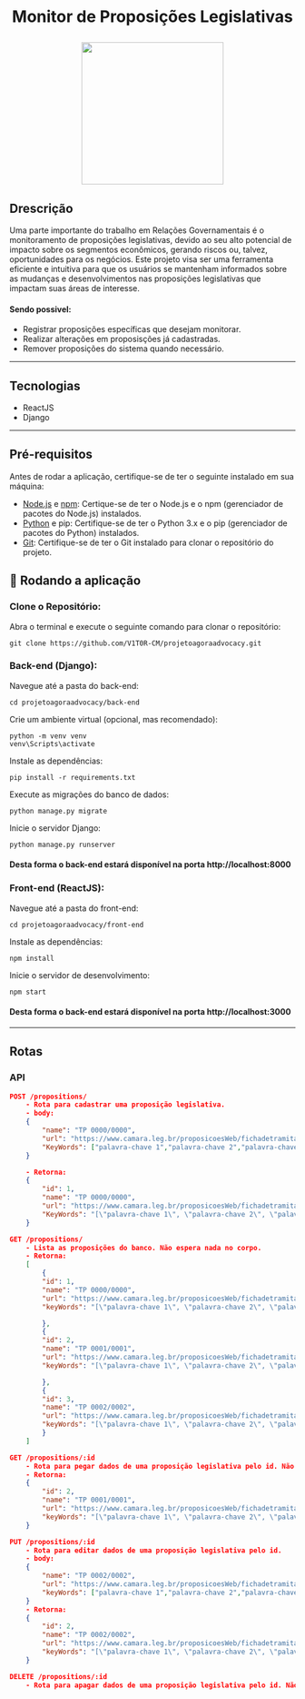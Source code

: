 # <p align = "center"> Monitor de Proposições Legislativas </p>

<p align="center">
   <img src="https://www.butia.rs.leg.br/balanca.png/image_preview" width= 250/>
</p>

## Drescrição

Uma parte importante do trabalho em Relações Governamentais é o monitoramento de proposições legislativas, devido ao seu alto potencial de impacto sobre os segmentos econômicos, gerando riscos ou, talvez, oportunidades para os negócios. Este projeto visa ser uma ferramenta eficiente e intuitiva para que os usuários se mantenham informados sobre as mudanças e desenvolvimentos nas proposições legislativas que impactam suas áreas de interesse. 

#### Sendo possivel:

- Registrar proposições específicas que desejam monitorar.
- Realizar alterações em proposisções já cadastradas.
- Remover proposições do sistema quando necessário.

***

## Tecnologias
- ReactJS
- Django

***

## Pré-requisitos
Antes de rodar a aplicação, certifique-se de ter o seguinte instalado em sua máquina:

- [Node.js](https://nodejs.org/en/download/) e [npm](https://www.npmjs.com/):
Certique-se de ter o  Node.js e o npm (gerenciador de pacotes do Node.js) instalados.
- [Python](https://www.python.org/downloads/) e pip: Certifique-se de ter o Python 3.x e o pip (gerenciador de pacotes do Python) instalados.
- [Git](https://git-scm.com/downloads): Certifique-se de ter o Git instalado para clonar o repositório do projeto.


## 🏁 Rodando a aplicação

### Clone o Repositório:
Abra o terminal e execute o seguinte comando para clonar o repositório:

```
git clone https://github.com/V1T0R-CM/projetoagoraadvocacy.git
```

### Back-end (Django):
Navegue até a pasta do back-end:
```
cd projetoagoraadvocacy/back-end
```
Crie um ambiente virtual (opcional, mas recomendado):
```
python -m venv venv
venv\Scripts\activate
```
Instale as dependências:
```
pip install -r requirements.txt
```
Execute as migrações do banco de dados:
```
python manage.py migrate
```
Inicie o servidor Django:
```
python manage.py runserver
```
#### Desta forma o back-end estará disponível na porta http://localhost:8000
### Front-end (ReactJS):
Navegue até a pasta do front-end:
```
cd projetoagoraadvocacy/front-end
```
Instale as dependências:
```
npm install
```
Inicie o servidor de desenvolvimento:
```
npm start
```
#### Desta forma o back-end estará disponível na porta http://localhost:3000

***

## Rotas
### API

```json
POST /propositions/
    - Rota para cadastrar uma proposição legislativa.
    - body:
    {
        "name": "TP 0000/0000",
        "url": "https://www.camara.leg.br/proposicoesWeb/fichadetramitacao?idProposicao=0",
        "KeyWords": ["palavra-chave 1","palavra-chave 2","palavra-chave 3"]
    }

    - Retorna:
    {
        "id": 1,
        "name": "TP 0000/0000",
        "url": "https://www.camara.leg.br/proposicoesWeb/fichadetramitacao?idProposicao=0",
        "KeyWords": "[\"palavra-chave 1\", \"palavra-chave 2\", \"palavra-chave 3\"]"
    }
```

```json
GET /propositions/
    - Lista as proposições do banco. Não espera nada no corpo.
    - Retorna:
    [
        {
        "id": 1,
        "name": "TP 0000/0000",
        "url": "https://www.camara.leg.br/proposicoesWeb/fichadetramitacao?idProposicao=0",
        "keyWords": "[\"palavra-chave 1\", \"palavra-chave 2\", \"palavra-chave 3\"]"

        },
        {
        "id": 2,
        "name": "TP 0001/0001",
        "url": "https://www.camara.leg.br/proposicoesWeb/fichadetramitacao?idProposicao=01",
        "keyWords": "[\"palavra-chave 1\", \"palavra-chave 2\", \"palavra-chave 3\"]"

        },
        {
        "id": 3,
        "name": "TP 0002/0002",
        "url": "https://www.camara.leg.br/proposicoesWeb/fichadetramitacao?idProposicao=02",
        "keyWords": "[\"palavra-chave 1\", \"palavra-chave 2\", \"palavra-chave 3\"]"
        }
    ]
```
```json
GET /propositions/:id
    - Rota para pegar dados de uma proposição legislativa pelo id. Não espera nada no corpo.
    - Retorna: 
    {
        "id": 2,
        "name": "TP 0001/0001",
        "url": "https://www.camara.leg.br/proposicoesWeb/fichadetramitacao?idProposicao=01",
        "keyWords": "[\"palavra-chave 1\", \"palavra-chave 2\", \"palavra-chave 3\"]"
    }
``` 
```json
PUT /propositions/:id
    - Rota para editar dados de uma proposição legislativa pelo id.
    - body: 
    {
        "name": "TP 0002/0002",
        "url": "https://www.camara.leg.br/proposicoesWeb/fichadetramitacao?idProposicao=01",
        "keyWords": ["palavra-chave 1","palavra-chave 2","palavra-chave 3"]
    }
    - Retorna:
    {
        "id": 2,
        "name": "TP 0002/0002",
        "url": "https://www.camara.leg.br/proposicoesWeb/fichadetramitacao?idProposicao=01",
        "keyWords": "[\"palavra-chave 1\", \"palavra-chave 2\", \"palavra-chave 3\"]"
    }
``` 
```json
DELETE /propositions/:id
    - Rota para apagar dados de uma proposição legislativa pelo id. Não espera nada no corpo.
``` 
